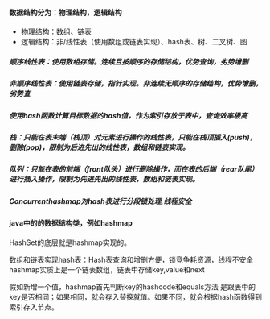 #### 数据结构分为：物理结构，逻辑结构 
- 物理结构：数组、链表 
- 逻辑结构：非/线性表（使用数组或链表实现）、hash表、树、二叉树、图

##### 顺序线性表：使用数组存储。连续且按顺序的存储结构，优势查询，劣势增删

##### 非顺序线性表：使用链表存储，指针实现。非连续无顺序的存储结构，优势增删，劣势查

##### 使用hash函数计算目标数据的hash值，作为索引存放于表中，查询效率极高

##### 栈：只能在表末端（栈顶）对元素进行操作的线性表，只能在栈顶插入(push)，删除(pop)，限制为后进先出的线性表，数组和链表实现。

##### 队列：只能在表的前端（front队头）进行删除操作，而在表的后端（rear队尾）进行插入操作，限制为先进先出的线性表，数组和链表实现。

##### Concurrenthashmap对hash表进行分段锁处理,线程安全

#### java中的的数据结构类，例如hashmap

HashSet的底层就是hashmap实现的。


数组和链表实现hash表：Hash表查询和增删方便，锁竞争耗资源，线程不安全
hashmap实质上是一个链表数组，链表中存储key,value和next

假如新增一个值，hashmap首先判断key的hashcode和equals方法
是跟表中的key是否相同；如果相同，就会存入替换就值。如果不同，就会根据hash函数得到索引存入节点。